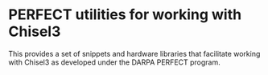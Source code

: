 PERFECT utilities for working with Chisel3
========================================

This provides a set of snippets and hardware libraries that facilitate working with Chisel3 as developed under the DARPA PERFECT program.
